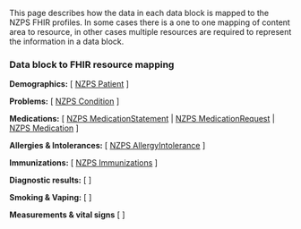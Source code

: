 
This page describes how the data in each data block is mapped to the NZPS FHIR profiles. In some cases there is a one to one mapping of content area to resource, in other cases multiple resources are required to represent the information in a data block. 

### Data block to FHIR resource mapping

**Demographics:**  [ [NZPS Patient](StructureDefinition-nzps-patient.html) ] 

**Problems:**  [ [NZPS Condition](StructureDefinition-nzps-condition.html) ] 

**Medications:** [ [NZPS MedicationStatement](StructureDefinition-nzps-medicationstatement.html) \| [NZPS MedicationRequest](StructureDefinition-nzps-medicationrequest.html) \| [NZPS Medication](StructureDefinition-nzps-medication.html) ]

**Allergies & Intolerances:** [ [NZPS AllergyIntolerance](StructureDefinition-nzps-allergyintolerance.html)  ]

**Immunizations:** [ [NZPS Immunizations](StructureDefinition-nzps-immunization.html)  ]

**Diagnostic results:**  [   ]

**Smoking & Vaping:** [   ]

**Measurements & vital signs** [  ]


